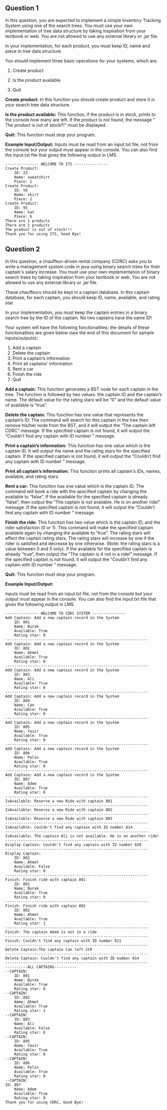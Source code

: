 ## Question 1
In this question, you are expected to implement a simple Inventory Tracking System using one of 
the search trees. You must use your own implementation of tree data structure by taking 
inspiration from your textbook or web. You are not allowed to use any external library or .jar file.

In your implementation, for each product, you must keep ID, name and piece in tree data structure.

You should implement three basic operations for your systems, which are:
1. Create product

2. Is the product available

3. Quit

**Create product:** In this function you should create product and store it in your search tree data 
structure. 


**Is the product available:** This function, if the product is in stock, prints to the console how many 
are left. If the product is not found, the message “ The product is out of stock!!!” must be displayed.

**Quit:** This function must stop your program.

**Example Input/Output:**
Inputs must be read from an input.txt file, not from the console but your output must appear in the 
console. You can also find the input.txt file that gives the following output in LMS.


    --------------- WELCOME TO ITS ---------------
    Create Product: 
        ID: 23
        Name: sweatshirt
        Piece: 1
    Create Product: 
        ID: 56
        Name: skirt
        Piece: 2
    Create Product: 
        ID: 95
        Name: hat
        Piece: 6
    There are 1 products 
    There are 2 products 
    The product is out of stock!!!
    Thank you for using ITS, Good Bye!

## Question 2
In this question, a chauffeur-driven rental company (CDRC) asks you to write a management 
system code in java using binary search trees for their captain's salary increase. You must use 
your own implementation of binary search trees by taking inspiration from your textbook or web.
You are not allowed to use any external library or .jar file.

These chauffeurs should be kept in a captain database. In this captain database, for each captain, 
you should keep ID, name, available, and rating star.

In your implementation, you must keep the captain entries in a binary search tree by the ID of the 
captain. No two captains have the same ID!

Your system will have the following functionalities; the details of these functionalities are given 
below (see the end of this document for sample inputs/outputs):

1. Add a captain
2. Delete the captain
3. Print a captain’s information
4. Print all captains’ information
5. Rent a car
6. Finish the ride
7. Quit

**Add a captain:** This function generates a BST node for each captain in the tree. The function is 
followed by two values: the captain ID and the captain’s name. The default value for the rating 
stars will be “0” and the default value of available is “true”.

**Delete the captain:** This function has one value that represents the captain’s ID. The command 
will search for this captain in the tree then remove his/her node from the BST, and it will output 
the “The captain left CDRC” message. If the specified captain is not found, it will output the 
“Couldn’t find any captain with ID number ” message.

**Print a captain’s information:** This function has one value which is the captain ID. It will output 
the name and the rating stars for the specified captain. If the specified captain is not found, it will 
output the “Couldn’t find any captain with ID number ” message.

**Print all captain’s information:** This function prints all captain's IDs, names, available, and 
rating stars.


**Rent a car:** This function has one value which is the captain ID. The command will book a ride 
with the specified captain by changing the available to “false”. If the available for the specified 
captain is already “false”, then output the “The captain is not available. He is on another ride!” 
message. If the specified captain is not found, it will output the “Couldn’t find any captain with 
ID number ” message.

**Finish the ride:** This function has two value which is the captain ID, and the rider satisfaction (0 
or 1). This command will make the specified captain available again by changing the available to 
“true”. The rating stars will affect the captain rating stars. The rating stars will increase by one if 
the rider is satisfied and decrease by one otherwise. (Note: the rating stars is a value between 0 and 
5 only). If the available for the specified captain is already “true”, then output the “The captain is 
4
not in a ride!” message. If the specified captain is not found, it will output the “Couldn’t find any 
captain with ID number ” message.

**Quit:** This function must stop your program.

**Example Input/Output:**

Inputs must be read from an input.txt file, not from the console but your output must appear in the 
console. You can also find the input.txt file that gives the following output in LMS

    --------------- WELCOME TO CDRC SYSTEM ---------------
    Add Captain: Add a new captain record in the System
        ID: 801
        Name: Burak
        Available: True
        Rating star: 0
    ----------------------------------------------------------------
    Add Captain: Add a new captain record in the System
        ID: 802
        Name: Ahmet
        Available: True
        Rating star: 0
    ----------------------------------------------------------------
    Add Captain: Add a new captain record in the System
        ID: 803
        Name: Ali
        Available: True
        Rating star: 0
    ----------------------------------------------------------------
    Add Captain: Add a new captain record in the System
        ID: 804
        Name: Can
        Available: True
        Rating star: 0
    ----------------------------------------------------------------
    Add Captain: Add a new captain record in the System
        ID: 805
        Name: Yasir
        Available: True
        Rating star: 0
    ----------------------------------------------------------------
    Add Captain: Add a new captain record in the System
        ID: 806
        Name: Pelin
        Available: True
        Rating star: 0
    ----------------------------------------------------------------
    Add Captain: Add a new captain record in the System
        ID: 807
        Name: Adem
        Available: True
        Rating star: 0
    ----------------------------------------------------------------
    IsAvailable: Reserve a new Ride with captain 801
    ----------------------------------------------------------------
    IsAvailable: Reserve a new Ride with captain 802
    ----------------------------------------------------------------
    IsAvailable: Reserve a new Ride with captain 803
    ----------------------------------------------------------------
    IsAvailable: Couldn't find any captain with ID number 814
    ----------------------------------------------------------------
    IsAvailable: The captain Ali is not available. He is on another ride!
    ----------------------------------------------------------------
    Display Captain: Couldn't find any captain with ID number 820
    ----------------------------------------------------------------
    Display Captain:
        ID: 802
        Name: Ahmet
        Available: False
        Rating star: 0
    ----------------------------------------------------------------
    Finish: Finish ride with captain 801
        ID: 801
        Name: Burak
        Available: True
        Rating star: 0
    ----------------------------------------------------------------
    Finish: Finish ride with captain 802
        ID: 802
        Name: Ahmet
        Available: True
        Rating star: 1
    ----------------------------------------------------------------
    Finish: The captain Adem is not in a ride
    ----------------------------------------------------------------
    Finish: Couldn't find any captain with ID number 811
    ----------------------------------------------------------------
    Delete Captain:The captain Can left CCR
    ----------------------------------------------------------------
    Delete Captain: Couldn't find any captain with ID number 814
    ----------------------------------------------------------------
    ----------ALL CAPTAINS----------
    --CAPTAIN:
        ID: 801
        Name: Burak
        Available: True
        Rating star: 0
    --CAPTAIN:
        ID: 802
        Name: Ahmet
        Available: True
        Rating star: 1
    --CAPTAIN:
        ID: 803
        Name: Ali
        Available: False
        Rating star: 0
    --CAPTAIN:
        ID: 805
        Name: Yasir
        Available: True
        Rating star: 0
    --CAPTAIN:
        ID: 806
        Name: Pelin
        Available: True
        Rating star: 0
    --CAPTAIN:
    ID: 807
        Name: Adem
        Available: True
        Rating star: 0
    Thank you for using CDRC, Good Bye!

